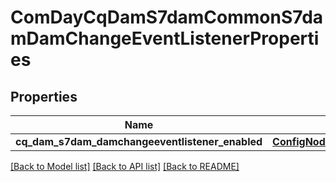 # ComDayCqDamS7damCommonS7damDamChangeEventListenerProperties

## Properties
Name | Type | Description | Notes
------------ | ------------- | ------------- | -------------
**cq_dam_s7dam_damchangeeventlistener_enabled** | [**ConfigNodePropertyBoolean**](ConfigNodePropertyBoolean.md) |  | [optional] 

[[Back to Model list]](../README.md#documentation-for-models) [[Back to API list]](../README.md#documentation-for-api-endpoints) [[Back to README]](../README.md)


